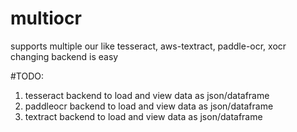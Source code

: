 # multiocr
supports multiple our like tesseract, aws-textract, paddle-ocr, xocr changing backend is easy 

#TODO:
1. tesseract backend to load and view data as json/dataframe
2. paddleocr backend to load and view data as json/dataframe
3. textract backend to load and view data as json/dataframe